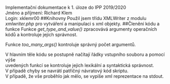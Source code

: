 Implementační dokumentace k 1. úloze do IPP 2019/2020<br>
Jméno a příjmení: Richard Klem<br>
Login: xklemr00
##Knihovny
Použil jsem třídu XMLWriter z modulu _xmlwriter.php_ pro vytváření a manipulaci s xml objekty.
##Členění kódu a funkce
Funkce _get_type_and_value()_ zpracovává argumenty operačních kódů a kontroluje jejich správnost.

Funkce _too_many_args()_ kontroluje správný počet argumentů.

V hlavním těle kódu se postupně načítají řádky vstupního souboru a pomocí výše<br>
uvedených funkcí se kontroluje jejich lexikální a syntaktická správnost.<br>
V případě chyby se navrátí patřičný návratový kód skriptu.<br>
V případě, že vše proběhlo jak mělo, se vypíše xml reprezentace na stdout.